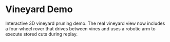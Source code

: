 # Vineyard Demo

Interactive 3D vineyard pruning demo. The real vineyard view now includes a
four‑wheel rover that drives between vines and uses a robotic arm to execute
stored cuts during replay.

